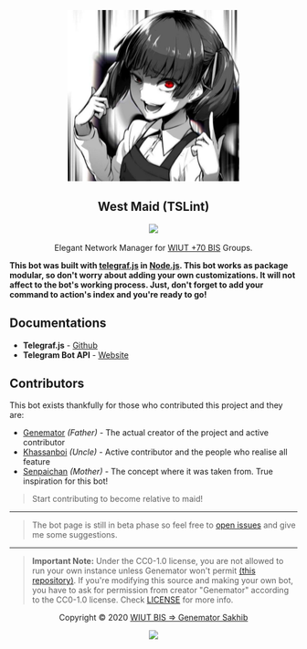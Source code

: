 <p align="center"><a href="https://t.me/westmaid_bot" target="_blank"><img height="300" width="300" src="./assets/logo.jpg"/></a></p>

<h2 align="center">West Maid (TSLint)</h2>

<p align="center"><a href="https://t.me/westmaid_bot"><img src="https://img.shields.io/static/v1.svg?style=flat-square&label=heroku&message=deployed&logoColor=eceff4&logo=github&colorA=000000&colorB=ffffff"/></a></p>

<p align="center"> Elegant Network Manager for <a href="https://t.me/s/SeventyPlusBIS" target="_blank">WIUT +70 BIS</a> Groups.</p>

**This bot was built with [telegraf.js](https://github.com/telegraf/telegraf) in
[Node.js](https://nodejs.org/en/). This bot works as package modular, so don't
worry about adding your own customizations. It will not affect to the bot's
working process. Just, don't forget to add your command to action's index and
you're ready to go!**

## Documentations

-   **Telegraf.js** - [Github](https://github.com/telegraf/telegraf)
-   **Telegram Bot API** - [Website](https://core.telegram.org/bots/api)

## Contributors

This bot exists thankfully for those who contributed this project and they are:

-   [Genemator](https://github.com/genemators) _(Father)_ - The actual creator
    of the project and active contributor
-   [Khassanboi](https://github.com/khassanboi) _(Uncle)_ - Active contributor
    and the people who realise all feature
-   [Senpaichan](https://github.com/wiut-bis/senpai.deprecated) _(Mother)_ - The concept
    where it was taken from. True inspiration for this bot!

> Start contributing to become relative to maid!

---

> The bot page is still in beta phase so feel free to
> [open issues](https://github.com/wiut-bis/maid/issues/new) and give me some
> suggestions.

---

> **Important Note:** Under the CC0-1.0 license, you are not allowed to run your
> own instance unless Genemator won't permit
> [(this repository)](https://github.com/wiut-bis/maid). If you're modifying
> this source and making your own bot, you have to ask for permission from
> creator "Genemator" according to the CC0-1.0 license. Check [LICENSE](license)
> for more info.

<p align="center">Copyright &copy; 2020 <a href="https://genemator.uz" target="_blank">WIUT BIS => Genemator Sakhib</a></p>

<p align="center"><a href="https://github.com/wiut-bis/maid/blob/master/license"><img src="https://img.shields.io/static/v1.svg?style=flat-square&label=License&message=CC0-1.0&logoColor=eceff4&logo=github&colorA=000000&colorB=ffffff"/></a></p>

